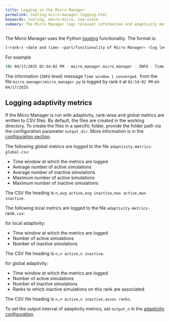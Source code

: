 ```yaml
---
title: Logging in the Micro Manager
permalink: tooling-micro-manager-logging.html
keywords: tooling, macro-micro, two-scale
summary: The Micro Manager logs relevant information and adaptivity metrics.
---
```


The Micro Manager uses the Python [logging](https://docs.python.org/3/library/logging.html) functionality. The format is:

```bash
(<rank>) <date and time> <part/functionality of Micro Manager> <log level> <message>
```

For example

```bash
(0) 04/17/2025 02:54:02 PM - micro_manager.micro_manager - INFO - Time window 1 converged.
```

The information (`INFO` level) message `Time window 1 converged.` from the file `micro_manager/micro_manager.py` is logged by rank `0` at `02:54:02 PM` on `04/17/2025`.

## Logging adaptivity metrics

If the Micro Manager is run with adaptivity, rank-wise and global metrics are written to CSV files. By default, the files are created in the working directory. To create the files in a specific folder, provide the folder path via the configuration parameter `output_dir`. More information is in the [configuration section](tooling-micro-manager-configuration.html).

The following global metrics are logged to the file `adaptivity-metrics-global.csv`:

- Time window at which the metrics are logged
- Average number of active simulations
- Average number of inactive simulations
- Maximum number of active simulations
- Maximum number of inactive simulations

The CSV file heading is `n,avg active,avg inactive,max active,max inactive`.

The following local metrics are logged to the file `adaptivity-metrics-`rank`.csv`:

for local adaptivity:

- Time window at which the metrics are logged
- Number of active simulations
- Number of inactive simulations

The CSV file heading is `n,n active,n inactive`.

for global adaptivity:

- Time window at which the metrics are logged
- Number of active simulations
- Number of inactive simulations
- Ranks to which inactive simulations on this rank are associated

The CSV file heading is `n,n active,n inactive,assoc ranks`.

To set the output interval of adaptivity metrics, set `output_n` in the [adaptivity configuration](tooling-micro-manager-configuration.html#adaptivity).
